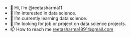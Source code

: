 - 👋 Hi, I’m @reetasharma11
- 👀 I’m interested in data science.
- 🌱 I’m currently learning data science.
- 💞️ I’m looking for job or project on data science projects.
- 📫 How to reach me reetasharma1891@gmail.com

<!---
reetasharma11/reetasharma11 is a ✨ special ✨ repository because its `README.md` (this file) appears on your GitHub profile.
You can click the Preview link to take a look at your changes.
--->
